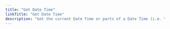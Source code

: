 ```yaml
---
title: "Get Date Time"
linkTitle: "Get Date Time"
description: "Get the current Date Time or parts of a Date Time (i.e. Year, Month, Day)"
---
```

